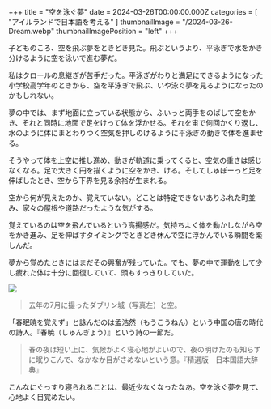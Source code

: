 +++
title = "空を泳ぐ夢"
date = 2024-03-26T00:00:00.000Z
categories = [ "アイルランドで日本語を考える" ]
thumbnailImage = "/2024-03-26-Dream.webp"
thumbnailImagePosition = "left"
+++

子どものころ、空を飛ぶ夢をときどき見た。飛ぶというより、平泳ぎで水をかき分けるように空を泳いで進む夢だ。

<!--more-->

私はクロールの息継ぎが苦手だった。平泳ぎがわりと満足にできるようになった小学校高学年のときから、空を平泳ぎで飛ぶ、いや泳ぐ夢を見るようになったのかもしれない。

夢の中では、まず地面に立っている状態から、ふいっと両手をのばして空をかき、それと同時に地面で足をけって体を浮かせる。それを宙で何回かくり返し、水のように体にまとわりつく空気を押しのけるように平泳ぎの動きで体を進ませる。

そうやって体を上空に推し進め、動きが軌道に乗ってくると、空気の重さは感じなくなる。足で大きく円を描くように空をかき、ける。そしてしゅぽーっと足を伸ばしたとき、空から下界を見る余裕が生まれる。

空から何が見えたのか、覚えていない。どことは特定できないありふれた町並み、家々の屋根や道路だったような気がする。

覚えているのは空を飛んでいるという高揚感だ。気持ちよく体を動かしながら空をかき進み、足を伸ばすタイミングでときどき休んで空に浮かんでいる瞬間を楽しんだ。

夢から覚めたときにはまだその興奮が残っていた。でも、夢の中で運動をして少し疲れた体は十分に回復していて、頭もすっきりしていた。

![](/2024-03-26-Dream.webp)

> 去年の7月に撮ったダブリン城（写真左）と空。

「春眠暁を覚えず」と詠んだのは孟浩然（もうこうねん）という中国の唐の時代の詩人。『春暁（しゅんぎょう）』という詩の一節だ。

> 春の夜は短い上に、気候がよく寝心地がよいので、夜の明けたのも知らずに眠りこんで、なかなか目がさめないという意。『精選版　日本国語大辞典』

こんなにぐっすり寝られることは、最近少なくなったなあ。空を泳ぐ夢を見て、心地よく目覚めたい。
